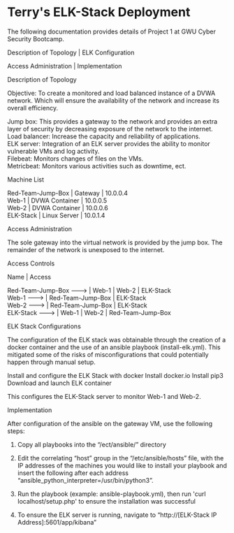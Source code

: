 # Terry's ELK-Stack Deployment
The following documentation provides details of Project 1 at GWU Cyber Security Bootcamp.


  Description of Topology   |  ELK Configuration

  Access Administration     |  Implementation


  Description of Topology

   Objective: To create a monitored and load balanced instance of a DVWA network.
  Which will ensure the availability of the network and increase its overall efficiency. 

  Jump box: This provides a gateway to the network and provides an extra layer of security by decreasing exposure of the network to the internet.<br/>
  Load balancer: Increase the capacity and reliability of applications.<br/>
  ELK server: Integration of an ELK server provides the ability to monitor vulnerable VMs and log activity.<br/>
  Filebeat: Monitors changes of files on the VMs.<br/>
  Metricbeat: Monitors various activities such as downtime, ect.<br/>


  Machine List

  Red-Team-Jump-Box | Gateway        | 10.0.0.4<br/>
  Web-1             | DVWA Container | 10.0.0.5</br>
  Web-2             | DVWA Container | 10.0.0.6</br>
  ELK-Stack         | Linux Server   | 10.0.1.4<br/>


 Access Administration

 The sole gateway into the virtual network is provided by the jump box. The remainder of the network is unexposed to the internet. 

 Access Controls
 
 Name         |              Access
 
  Red-Team-Jump-Box   ---> |   Web-1 | Web-2 | ELK-Stack<br/>
  Web-1               ---> |   Red-Team-Jump-Box | ELK-Stack<br/>
  Web-2               ---> |   Red-Team-Jump-Box | ELK-Stack<br/>
  ELK-Stack           ---> |   Web-1 | Web-2 | Red-Team-Jump-Box<br/>

  ELK Stack Configurations

The configuration of the ELK stack was obtainable through the creation of a docker container and the use of an ansible playbook (install-elk.yml). This mitigated some of the risks of misconfigurations that could potentially happen through manual setup.

  Install and configure the ELK Stack with docker
  Install docker.io
  Install pip3
  Download and launch ELK container

  This configures the ELK-Stack server to monitor Web-1 and Web-2.


  Implementation

  After configuration of the ansible on the gateway VM, use the following steps:

  1. Copy all playbooks into the “/ect/ansible/” directory
  
  2. Edit the correlating “host” group in the “/etc/ansible/hosts” file, with the IP addresses of the
  machines you would like to install your playbook and insert the following after each address “ansible_python_interpreter=/usr/bin/python3”.
  
  3. Run the playbook (example: ansible-playbook.yml), then run 'curl localhost/setup.php' to ensure the installation was successful
  
  4. To ensure the ELK server is running, navigate to “http://[ELK-Stack IP Address]:5601/app/kibana”

